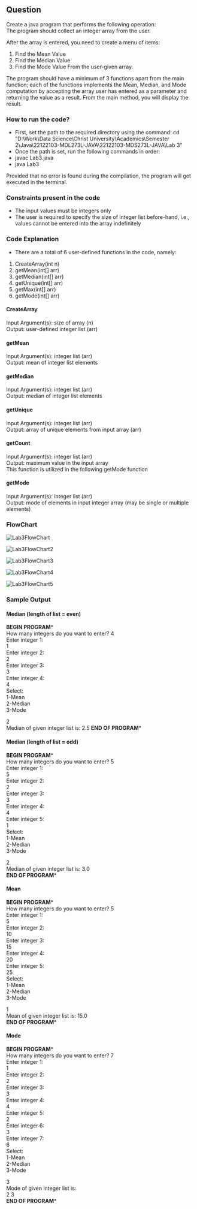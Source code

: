 ## Question
Create a java program that performs the following operation:  
The program should collect an integer array from the user.  

After the array is entered, you need to create a menu of items:
1) Find the Mean Value
2) Find the Median Value
3) Find the Mode Value
From the user-given array.  

The program should have a minimum of 3 functions apart from the main function; each of the functions implements the Mean, Median, and Mode computation by accepting the array user has entered as a parameter and returning the value as a result. From the main method, you will display the result.

### How to run the code?  
- First, set the path to the required directory using the command: cd "D:\Work\Data Science\Christ University\Academics\Semester 2\Java\22122103-MDL273L-JAVA\22122103-MDS273L-JAVA\Lab 3"
- Once the path is set, run the following commands in order:  
- javac Lab3.java  
- java Lab3  

Provided that no error is found during the compilation, the program will get executed in the terminal.  

### Constraints present in the code  
- The input values must be integers only  
- The user is required to specify the size of integer list before-hand, i.e., values cannot be entered into the array indefinitely  

### Code Explanation  
- There are a total of 6 user-defined functions in the code, namely:
1) CreateArray(int n)
2) getMean(int[] arr)
3) getMedian(int[] arr)
4) getUnique(int[] arr)
5) getMax(int[] arr)
6) getMode(int[] arr)  

#### CreateArray  
Input Argument(s): size of array (n)  
Output: user-defined integer list (arr)  

#### getMean  
Input Argument(s): integer list (arr)  
Output: mean of integer list elements  

#### getMedian  
Input Argument(s): integer list (arr)  
Output: median of integer list elements  

#### getUnique  
Input Argument(s): integer list (arr)  
Output: array of unique elements from input array (arr)  
 

#### getCount  
Input Argument(s): integer list (arr)  
Output: maximum value in the input array  
This function is utilized in the following getMode function  

#### getMode  
Input Argument(s): integer list (arr)  
Output: mode of elements in input integer array (may be single or multiple elements)  

### FlowChart  

![Lab3FlowChart](https://user-images.githubusercontent.com/118504392/219274609-c45debb2-2173-43f7-bac7-8a7fbd299b9d.jpg)  

![Lab3FlowChart2](https://user-images.githubusercontent.com/118504392/219274643-e972247b-435d-4cc2-b2f1-dd30de2ecf7b.jpg)  

![Lab3FlowChart3](https://user-images.githubusercontent.com/118504392/219274666-87f4c543-b65a-43bd-9ad4-69589fe5b4fa.jpg)  

![Lab3FlowChart4](https://user-images.githubusercontent.com/118504392/219274788-9a033df7-609a-486b-a08b-6a15dff1448e.jpg)  

![Lab3FlowChart5](https://user-images.githubusercontent.com/118504392/219274823-ba0576df-f020-4e51-8bbc-959a813a31dd.jpg)  


### Sample Output  
#### Median (length of list = even)  

******************BEGIN PROGRAM*******************  
How many integers do you want to enter? 4  
Enter integer 1:  
1  
Enter integer 2:  
2  
Enter integer 3:  
3  
Enter integer 4:  
4  
Select:  
1-Mean  
2-Median  
3-Mode  

2  
Median of given integer list is: 2.5
******************END OF PROGRAM*******************  

#### Median (length of list = odd)  

******************BEGIN PROGRAM*******************  
How many integers do you want to enter? 5  
Enter integer 1:  
5  
Enter integer 2:  
2  
Enter integer 3:  
3  
Enter integer 4:  
4  
Enter integer 5:  
1  
Select:  
1-Mean  
2-Median  
3-Mode  

2  
Median of given integer list is: 3.0  
******************END OF PROGRAM*******************  

#### Mean  
******************BEGIN PROGRAM*******************  
How many integers do you want to enter? 5  
Enter integer 1:  
5  
Enter integer 2:  
10  
Enter integer 3:  
15  
Enter integer 4:  
20  
Enter integer 5:  
25  
Select:  
1-Mean  
2-Median  
3-Mode  

1  
Mean of given integer list is: 15.0  
******************END OF PROGRAM*******************  

#### Mode  
******************BEGIN PROGRAM*******************  
How many integers do you want to enter? 7  
Enter integer 1:  
1  
Enter integer 2:  
2  
Enter integer 3:  
3  
Enter integer 4:  
4  
Enter integer 5:  
2  
Enter integer 6:  
3  
Enter integer 7:  
6  
Select:  
1-Mean  
2-Median  
3-Mode  

3  
Mode of given integer list is:  
2 3  
******************END OF PROGRAM*******************



